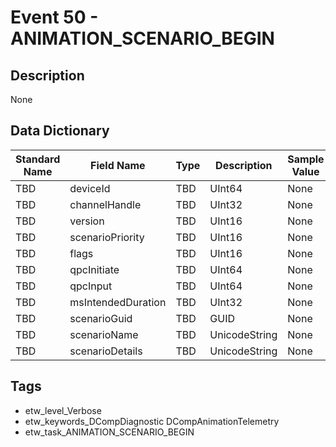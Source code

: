 # Event 50 - ANIMATION_SCENARIO_BEGIN

## Description
None

## Data Dictionary
|Standard Name|Field Name|Type|Description|Sample Value|
|---|---|---|---|---|
|TBD|deviceId|TBD|UInt64|None|None|
|TBD|channelHandle|TBD|UInt32|None|None|
|TBD|version|TBD|UInt16|None|None|
|TBD|scenarioPriority|TBD|UInt16|None|None|
|TBD|flags|TBD|UInt16|None|None|
|TBD|qpcInitiate|TBD|UInt64|None|None|
|TBD|qpcInput|TBD|UInt64|None|None|
|TBD|msIntendedDuration|TBD|UInt32|None|None|
|TBD|scenarioGuid|TBD|GUID|None|None|
|TBD|scenarioName|TBD|UnicodeString|None|None|
|TBD|scenarioDetails|TBD|UnicodeString|None|None|

## Tags
* etw_level_Verbose
* etw_keywords_DCompDiagnostic DCompAnimationTelemetry
* etw_task_ANIMATION_SCENARIO_BEGIN